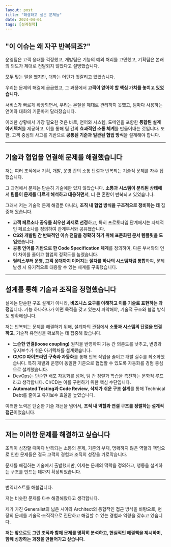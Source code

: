 ```yaml
---
layout: post
title: "해결하고 싶은 문제들"
date: 2024-04-01
tags: [설계철학]
---
```


## "이 이슈는 왜 자꾸 반복되죠?"

운영팀은 고객 응대를 걱정했고, 개발팀은 기능의 예외 처리를 고민했고, 기획팀은 본래의 의도가 제대로 전달되지 않았다고 설명했습니다.

모두 맞는 말을 했지만, 대화는 어딘가 엇갈리고 있었습니다.

우리는 문제의 해결에 급급했고, 그 과정에서 **고객이 얻어야 할 핵심 가치를 놓치고 있었습니다.**

서비스가 빠르게 확장되면서, 우리는 본질을 제대로 관리하지 못했고, 팀마다 사용하는 언어와 대화의 기준마저 달라졌습니다.

이러한 상황에서 가장 필요한 것은 바로, 언어와 시스템, 도메인을 포함한 **통합된 설계 아키텍처**를 제공하고, 이를 통해 팀 간의 **효과적인 소통 체계**를 만들어내는 것입니다. 또한, 고객 중심의 사고를 기반으로 **공통된 기준과 일관된 협업 방식**을 설계해야 합니다.

---

## 기술과 협업을 연결해 문제를 해결했습니다

저는 여러 조직에서 기획, 개발, 운영 간의 소통 단절과 반복되는 기술적 문제를 자주 접했습니다.

그 과정에서 문제는 단순히 기술에만 있지 않았습니다. **소통과 시스템이 분리된 상태에서 팀들이 문제를 다르게 해석하고 대응하면서**, 더 큰 혼란이 반복되고 있었습니다.

그래서 저는 기술적 문제 해결뿐 아니라, **조직 내 협업 방식을 구조적으로 정비하는 데** 집중해 왔습니다.

- **고객 페르소나 공유를 최우선 과제로 선정**하고, 특히 프로토타입 단계에서는 자체적인 페르소나를 정의하여 관계부서와 공유했습니다.
- **CS와 개발팀 간 반복적인 이슈 전달을 정확히 하기 위해 표준화된 문서 템플릿을 도입**했습니다.
- **공통 언어를 기반으로 한 Code Specification 체계**를 정의하여, 다른 부서와의 언어 차이를 줄이고 협업의 정확도를 높였습니다.
- **릴리스부터 운영, 고객 응대까지 이어지는 절차를 하나의 시스템처럼 통합**하여, 문제 발생 시 유기적으로 대응할 수 있는 체계를 구축했습니다.

---

## 설계를 통해 기술과 조직을 정렬했습니다

설계는 단순한 구조 설계가 아니라, **비즈니스 요구를 이해하고 이를 기술로 표현하는 과정**입니다. 기능 하나하나가 어떤 목적을 갖고 있는지 파악해야, 기술적 구조와 협업 방식도 명확해집니다.

저는 반복되는 문제를 해결하기 위해, 설계자의 관점에서 **소통과 시스템의 단절을 연결하고**, 기술적 유연성을 확보하는 데 집중해 왔습니다.

- **느슨한 연결(loose coupling)** 원칙을 반영하여 기능 간 의존도를 낮추고, 변경과 유지보수가 쉬운 아키텍처를 설계했습니다.
- **CI/CD 파이프라인 구축과 자동화**를 통해 반복 작업을 줄이고 개발 실수를 최소화했습니다. 특히 개발과 운영이 동일한 기준으로 협업할 수 있도록 자동화를 경험 중심으로 설계했습니다.
- DevOps는 단순한 배포 자동화를 넘어, 팀 간 정렬과 학습을 촉진하는 문화적 루프라고 생각합니다. CI/CD는 이를 구현하기 위한 핵심 수단입니다.
- **Automated Testing과 Code Review**, **삭제가 쉬운 구조 설계**를 통해 Technical Debt를 줄이고 유지보수 효율을 높였습니다.

이러한 노력은 단순한 기술 개선을 넘어서, **조직 내 역할과 연결 구조를 정렬하는 설계적 접근**이었습니다.

---

## 저는 이러한 문제를 해결하고 싶습니다

조직이 성장할 때마다 반복되는 소통의 문제, 기준의 부재, 명확하지 않은 역할과 책임으로 인한 문제들은 결국 고객의 경험과 조직의 성장을 가로막습니다.

문제를 해결하는 기술에서 출발했지만, 이제는 문제의 맥락을 정의하고, 행동을 설계하는 구조를 만드는 데까지 확장되었습니다.

---

번역테스트를 해볼겁니다.

저는 비슷한 문제를 다수 해결해왔다고 생각합니다.

제가 가진 Generalist의 넓은 시야와 Architect의 통합적인 접근 방식을 바탕으로, 현장의 문제를 기술적·조직적으로 진단하고 해결할 수 있는 경험과 역량을 갖추고 있습니다.

**저는 앞으로도 그런 조직과 함께 문제를 명확히 분석하고, 현실적인 해결책을 제시하며, 함께 성장하는 과정을 만들어가고 싶습니다.**
